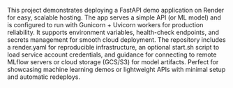 This project demonstrates deploying a FastAPI demo application on Render for easy, scalable hosting. The app serves a simple API (or ML model) and is configured to run with Gunicorn + Uvicorn workers for production reliability. It supports environment variables, health-check endpoints, and secrets management for smooth cloud deployment. The repository includes a render.yaml for reproducible infrastructure, an optional start.sh script to load service account credentials, and guidance for connecting to remote MLflow servers or cloud storage (GCS/S3) for model artifacts. Perfect for showcasing machine learning demos or lightweight APIs with minimal setup and automatic redeploys.
